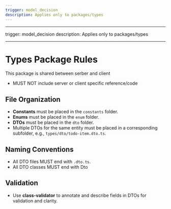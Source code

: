 ```yaml
---
trigger: model_decision
description: Applies only to packages/types
---
```


---

trigger: model_decision
description: Applies only to packages/types

---

# Types Package Rules

This package is shared between serber and client

- MUST NOT include server or client specific reference/code

## File Organization

- **Constants** must be placed in the `constants` folder.
- **Enums** must be placed in the `enum` folder.
- **DTOs** must be placed in the `dto` folder.
- Multiple DTOs for the same entity must be placed in a corresponding subfolder, e.g., `types/dto/todo-item.dto.ts`.

## Naming Conventions

- All DTO files MUST end with `.dto.ts`.
- All DTO classes MUST end with Dto

## Validation

- Use **class-validator** to annotate and describe fields in DTOs for validation and clarity.
